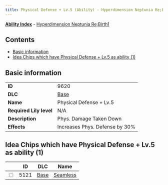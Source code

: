```yaml
---
title: Physical Defense + Lv.5 (Ability) - Hyperdimension Neptunia Re;Birth1
---
```


[**Ability Index**](/neptunia/rb1/ability/index.html) - [Hyperdimension Neptunia Re;Birth1](/neptunia/rb1)

## Contents

- [Basic information](#basic-information)
- [Idea Chips which have Physical Defense + Lv.5 as ability (1)](#idea-chips-which-have-physical-defense-lv5-as-ability-1)

## Basic information

|   |   |
| -- | -- |
| **ID** | 9620 |
| **DLC** | [Base](/neptunia/rb1/dlc/1-base.html) |
| **Name** | Physical Defense + Lv.5 |
| **Required Lily level** | N/A |
| **Description** | Phys. Damage Taken Down |
| **Effects** | Increases Phys. Defense by 30% |


## Idea Chips which have Physical Defense + Lv.5 as ability (1)

|    | ID | DLC | Name |
| -- | -- | --- | ---- |
| <input type="checkbox" id="rb1-item-1-5121" class="trackbox" /> | 5121 | [Base](/neptunia/rb1/dlc/1-base.html) | [Seamless](/neptunia/rb1/item/1-5121-seamless.html) |
